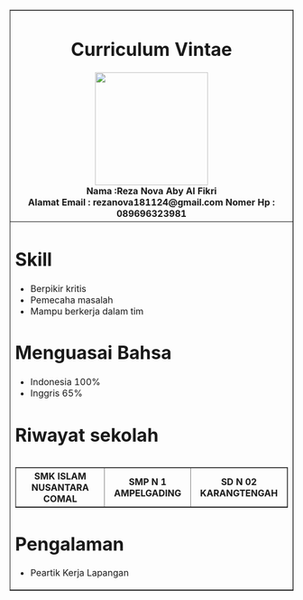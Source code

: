 <!DOCTYPE html>

<html>
<head>
  <meta http-equiv="CONTENT-TYPE" content="text/html; charset=UTF-8">
  <title>Curiculum Vitae</title>
</head>
<body>
<h1>
    <table align="center", width="45%", border="1">
      <tr>
        <th>
          <h1>Curriculum Vintae</h1>
          <img src="reza11.jpg" width="200px" height="200px"><br>
          Nama         :Reza Nova Aby Al Fikri<br>
          Alamat Email : rezanova181124@gmail.com
          Nomer Hp     : 089696323981
        </th>
      </tr>
      <td>
        <table>
          <h1>
            Skill
          </h1>
          <ul>
            <li>Berpikir kritis</li>
            <li>Pemecaha masalah</li>
            <li>Mampu berkerja dalam tim</li>
          </ul>
          <h1>Menguasai Bahsa</h1>
          <ul>
            <li>Indonesia 100%</li>
            <li>Inggris 65%</li>
          </ul>
          <h1>Riwayat sekolah</h1>
          <table border="1" align="center">
            <tr style="bacground">
              <th>SMK ISLAM NUSANTARA COMAL</th>
              <th>SMP N 1 AMPELGADING</th>
              <th>SD N 02 KARANGTENGAH</th>
            </tr>
          </table>
          <h1>Pengalaman</h1>
          <ul>
            <li>Peartik Kerja Lapangan</li>
          </ul>
        </table>
      </td>
    </table>
  </h1>
   
</body>
</html>
